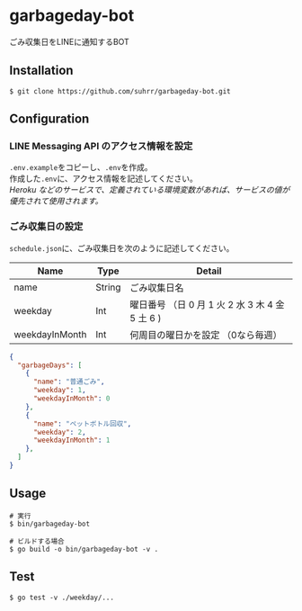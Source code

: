 # garbageday-bot

ごみ収集日をLINEに通知するBOT

## Installation

```bash:
$ git clone https://github.com/suhrr/garbageday-bot.git
```

## Configuration

### LINE Messaging API のアクセス情報を設定

`.env.example`をコピーし、`.env`を作成。  
作成した`.env`に、アクセス情報を記述してください。  
_Heroku などのサービスで、定義されている環境変数があれば、サービスの値が優先されて使用されます。_

### ごみ収集日の設定

`schedule.json`に、ごみ収集日を次のように記述してください。

| Name           | Type   | Detail                                                    |
| -------------- | ------ | --------------------------------------------------------- |
| name           | String | ごみ収集日名                                              |
| weekday        | Int    | 曜日番号 （日 0 月 1 火 2 水 3 木 4 金 5 土 6 ) |
| weekdayInMonth | Int    | 何周目の曜日かを設定 （0なら毎週）                           |

```json:schedule.json
{
  "garbageDays": [
    {
      "name": "普通ごみ",
      "weekday": 1,
      "weekdayInMonth": 0
    },
    {
      "name": "ペットボトル回収",
      "weekday": 2,
      "weekdayInMonth": 1
    },
  ]
}
```

## Usage
```bash:
# 実行
$ bin/garbageday-bot
```

```bash:
# ビルドする場合
$ go build -o bin/garbageday-bot -v .
```

## Test
```bash:
$ go test -v ./weekday/...
```
